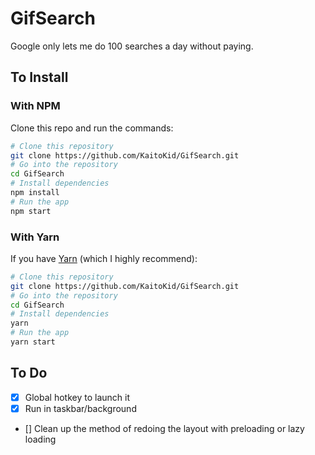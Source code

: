 # GifSearch

Google only lets me do 100 searches a day without paying.

## To Install

### With NPM

Clone this repo and run the commands:

```bash
# Clone this repository
git clone https://github.com/KaitoKid/GifSearch.git
# Go into the repository
cd GifSearch
# Install dependencies
npm install
# Run the app
npm start
```

### With Yarn

If you have [Yarn](https://yarnpkg.com/lang/en/docs/install/) (which I highly recommend):

```bash
# Clone this repository
git clone https://github.com/KaitoKid/GifSearch.git
# Go into the repository
cd GifSearch
# Install dependencies
yarn
# Run the app
yarn start
```

## To Do

- [x] Global hotkey to launch it
- [x] Run in taskbar/background
- [] Clean up the method of redoing the layout with preloading or lazy loading
